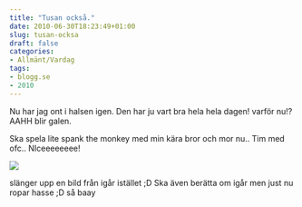 ```yaml
---
title: "Tusan också."
date: 2010-06-30T18:23:49+01:00
slug: tusan-ocksa
draft: false
categories:
- Allmänt/Vardag
tags:
- blogg.se
- 2010
---
```

Nu har jag ont i halsen igen. Den har ju vart bra hela hela dagen! varför nu!? AAHH blir galen.  
  
Ska spela lite spank the monkey med min kära bror och mor nu.. Tim med ofc.. NIceeeeeeee!  
  
![](/assets/images/blogg.se/dsc05652_96164444.jpg)  
  
  
slänger upp en bild från igår istället ;D Ska även berätta om igår men just nu ropar hasse ;D så baay